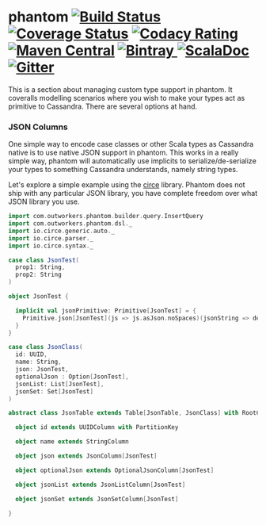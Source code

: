 phantom
[![Build Status](https://travis-ci.org/outworkers/phantom.svg?branch=develop)](https://travis-ci.org/outworkers/phantom?branch=develop) [![Coverage Status](https://coveralls.io/repos/github/outworkers/phantom/badge.svg?branch=develop)](https://coveralls.io/github/outworkers/phantom?branch=develop)  [![Codacy Rating](https://api.codacy.com/project/badge/grade/25bee222a7d142ff8151e6ceb39151b4)](https://www.codacy.com/app/flavian/phantom_2) [![Maven Central](https://maven-badges.herokuapp.com/maven-central/com.outworkers/phantom-dsl_2.11/badge.svg)](https://maven-badges.herokuapp.com/maven-central/com.outworkers/phantom-dsl_2.11) [![Bintray](https://api.bintray.com/packages/outworkers/oss-releases/phantom-dsl/images/download.svg) ](https://bintray.com/outworkers/oss-releases/phantom-dsl/_latestVersion) [![ScalaDoc](http://javadoc-badge.appspot.com/com.outworkers/phantom-dsl_2.11.svg?label=scaladoc)](http://javadoc-badge.appspot.com/com.outworkers/phantom-dsl_2.11) [![Gitter](https://badges.gitter.im/Join%20Chat.svg)](https://gitter.im/outworkers/phantom?utm_source=badge&utm_medium=badge&utm_campaign=pr-badge&utm_content=badge)
===============================================================================================================================================================================================================================================================================================================================================================================================================================================================================================================================================================================================================================================================================================================================================================================================================================================================================================================================================================================================================================================================================================================

This is a section about managing custom type support in phantom. It coveralls modelling scenarios where you wish
to make your types act as primitive to Cassandra. There are several options at hand.


### JSON Columns

One simple way to encode case classes or other Scala types as Cassandra native is to use native JSON support in phantom.
This works in a really simple way, phantom will automatically use implicits to serialize/de-serialize your types
to something Cassandra understands, namely string types.

Let's explore a simple example using the [circe](https://github.com/circe/circe) library.
Phantom does not ship with any particular JSON library, you have complete freedom over what JSON library you use.


```scala
import com.outworkers.phantom.builder.query.InsertQuery
import com.outworkers.phantom.dsl._
import io.circe.generic.auto._
import io.circe.parser._
import io.circe.syntax._

case class JsonTest(
  prop1: String,
  prop2: String
)

object JsonTest {

  implicit val jsonPrimitive: Primitive[JsonTest] = {
    Primitive.json[JsonTest](js => js.asJson.noSpaces)(jsonString => decode[JsonTest](jsonString).right.get)
  }
}

case class JsonClass(
  id: UUID,
  name: String,
  json: JsonTest,
  optionalJson : Option[JsonTest],
  jsonList: List[JsonTest],
  jsonSet: Set[JsonTest]
)

abstract class JsonTable extends Table[JsonTable, JsonClass] with RootConnector {

  object id extends UUIDColumn with PartitionKey

  object name extends StringColumn

  object json extends JsonColumn[JsonTest]

  object optionalJson extends OptionalJsonColumn[JsonTest]

  object jsonList extends JsonListColumn[JsonTest]

  object jsonSet extends JsonSetColumn[JsonTest]

}

```
